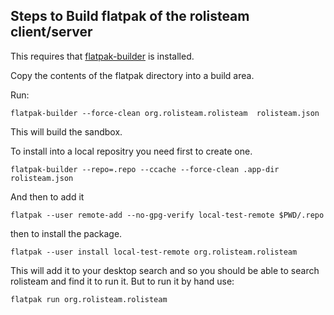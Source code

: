 ## Steps to Build flatpak of the rolisteam client/server 

This requires that [flatpak-builder](https://github.com/flatpak/flatpak-builder) is installed. 

Copy the contents of the flatpak directory into a build area.

Run:

    flatpak-builder --force-clean org.rolisteam.rolisteam  rolisteam.json

This will build the sandbox.

To install into a local repositry you need first to create one.

    flatpak-builder --repo=.repo --ccache --force-clean .app-dir rolisteam.json

And then to add it

    flatpak --user remote-add --no-gpg-verify local-test-remote $PWD/.repo


then to install the package.

    flatpak --user install local-test-remote org.rolisteam.rolisteam

This will add it to your desktop search and so you should be able to search rolisteam and find it to run it. But to run it by hand use:

    flatpak run org.rolisteam.rolisteam

